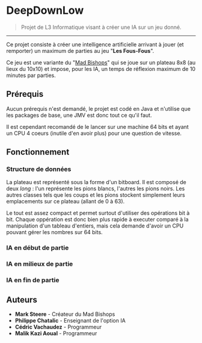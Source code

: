 # DeepDownLow #
> Projet de L3 Informatique visant à créer une IA sur un jeu donné.

----------

Ce projet consiste à créer une intelligence artificielle arrivant à jouer (et remporter) un maximum de parties au jeu "**Les Fous-Fous**".

Ce jeu est une variante du "[Mad Bishops](http://www.marksteeregames.com/Mad_Bishops_rules.pdf)" qui se joue sur un plateau 8x8 (au lieux du 10x10) et impose, pour les IA, un temps de réflexion maximum de 10 minutes par parties.

## Prérequis ##

Aucun prérequis n'est demandé, le projet est codé en Java et n'utilise que les packages de base, une JMV est donc tout ce qu'il faut.

Il est cependant recomandé de le lancer sur une machine 64 bits et ayant un CPU 4 coeurs (inutile d'en avoir plus) pour une question de vitesse.

## Fonctionnement ##
### Structure de données ###

La plateau est représenté sous la forme d'un bitboard. Il est composé de deux *long* : l'un représente les pions blancs, l'autres les pions noirs.
Les autres classes tels que les coups et les pions stockent simplement leurs emplacements sur ce plateau (allant de 0 à 63).

Le tout est assez compact et permet surtout d'utiliser des opérations bit à bit.
Chaque oppération est donc bien plus rapide à executer comparé à la manipulation d'un tableau d'entiers, mais cela demande d'avoir un CPU pouvant gérer les nombres sur 64 bits.

### IA en début de partie ###

### IA en milieux de partie ###

### IA en fin de partie ###

## Auteurs ##
- **Mark Steere** - Créateur du Mad Bishops
- **Philippe Chatalic** - Enseignant de l'option IA
- **Cédric Vachaudez** - Programmeur
- **Malik Kazi Aoual** - Programmeur